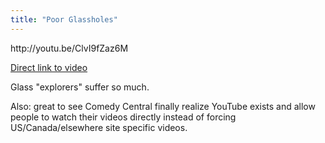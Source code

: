 ```yaml
---
title: "Poor Glassholes"
---
```

<p>http://youtu.be/ClvI9fZaz6M</p>
<p><a href="http://youtu.be/ClvI9fZaz6M">Direct link to video</a></p>
<p>Glass "explorers" suffer so much.</p>
<p>Also: great to see Comedy Central finally realize YouTube exists and allow people to watch their videos directly instead of forcing US/Canada/elsewhere site specific videos.</p>
